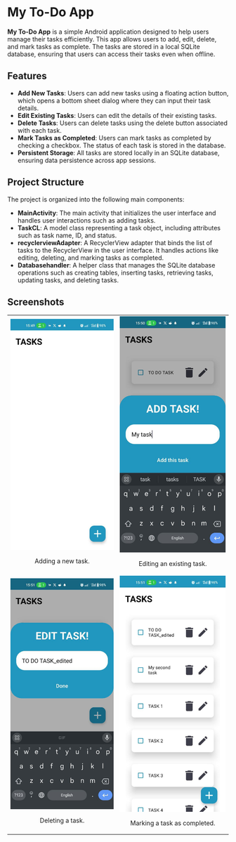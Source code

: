 # My To-Do App

**My To-Do App** is a simple Android application designed to help users manage their tasks efficiently. This app allows users to add, edit, delete, and mark tasks as complete. The tasks are stored in a local SQLite database, ensuring that users can access their tasks even when offline.

## Features

- **Add New Tasks**: Users can add new tasks using a floating action button, which opens a bottom sheet dialog where they can input their task details.
- **Edit Existing Tasks**: Users can edit the details of their existing tasks.
- **Delete Tasks**: Users can delete tasks using the delete button associated with each task.
- **Mark Tasks as Completed**: Users can mark tasks as completed by checking a checkbox. The status of each task is stored in the database.
- **Persistent Storage**: All tasks are stored locally in an SQLite database, ensuring data persistence across app sessions.

## Project Structure

The project is organized into the following main components:

- **MainActivity**: The main activity that initializes the user interface and handles user interactions such as adding tasks.
- **TaskCL**: A model class representing a task object, including attributes such as task name, ID, and status.
- **recyclerviewAdapter**: A RecyclerView adapter that binds the list of tasks to the RecyclerView in the user interface. It handles actions like editing, deleting, and marking tasks as completed.
- **Databasehandler**: A helper class that manages the SQLite database operations such as creating tables, inserting tasks, retrieving tasks, updating tasks, and deleting tasks.

## Screenshots

<table>
  <tr>
    <td>
      <img src="https://github.com/benzinamohamed/My-todo-app/blob/main/photo_5954117754221084756_y.jpg" alt="Add Task" width="300"/>
      <p style="text-align: center;">Adding a new task.</p>
    </td>
    <td>
      <img src="https://github.com/benzinamohamed/My-todo-app/blob/main/photo_5954117754221084757_y.jpg" alt="Edit Task" width="300"/>
      <p style="text-align: center;">Editing an existing task.</p>
    </td>
  </tr>
  <tr>
    <td>
      <img src="https://github.com/benzinamohamed/My-todo-app/blob/main/photo_5954117754221084758_y.jpg" alt="Delete Task" width="300"/>
      <p style="text-align: center;">Deleting a task.</p>
    </td>
    <td>
      <img src="https://github.com/benzinamohamed/My-todo-app/blob/main/photo_5954117754221084759_y.jpg" alt="Completed Task" width="300"/>
      <p style="text-align: center;">Marking a task as completed.</p>
    </td>
  </tr>
</table>

